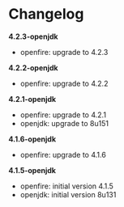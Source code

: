 # Changelog

**4.2.3-openjdk**
- openfire: upgrade to 4.2.3

**4.2.2-openjdk**
- openfire: upgrade to 4.2.2

**4.2.1-openjdk**
- openfire: upgrade to 4.2.1
- openjdk: upgrade to 8u151

**4.1.6-openjdk**
- openfire: upgrade to 4.1.6

**4.1.5-openjdk**
- openfire: initial version 4.1.5
- openjdk: initial version 8u131
